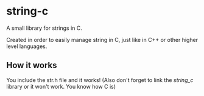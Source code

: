 # string-c

A small library for strings in C.

Created in order to easily manage string in C, just like in C++ or other
higher level languages.

## How it works

You include the str.h file and it works! (Also
don't forget to link the *string_c* library
or it won't work. You know how C is)
